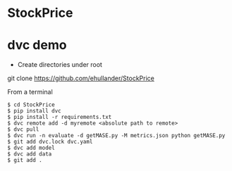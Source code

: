 # StockPrice
# dvc demo
* Create directories under root  

git clone https://github.com/ehullander/StockPrice 


From a terminal

```
$ cd StockPrice   
$ pip install dvc  
$ pip install -r requirements.txt  
$ dvc remote add -d myremote <absolute path to remote>
$ dvc pull 
$ dvc run -n evaluate -d getMASE.py -M metrics.json python getMASE.py  
$ git add dvc.lock dvc.yaml
$ dvc add model  
$ dvc add data  
$ git add . 
```
